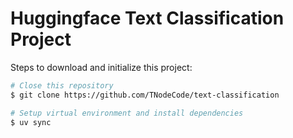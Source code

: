 # Huggingface Text Classification Project

Steps to download and initialize this project:

```bash
# Close this repository
$ git clone https://github.com/TNodeCode/text-classification

# Setup virtual environment and install dependencies
$ uv sync
```

